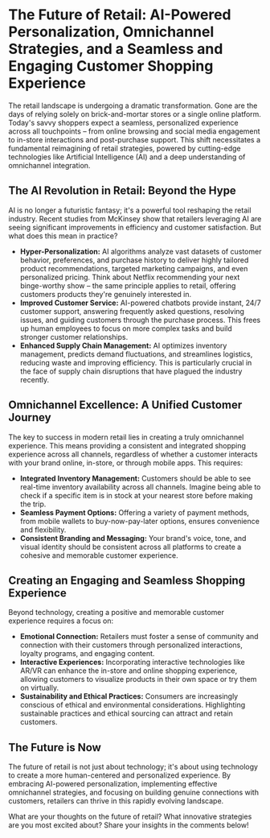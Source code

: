 # The Future of Retail: AI-Powered Personalization, Omnichannel Strategies, and a Seamless and Engaging Customer Shopping Experience

The retail landscape is undergoing a dramatic transformation.  Gone are the days of relying solely on brick-and-mortar stores or a single online platform.  Today's savvy shoppers expect a seamless, personalized experience across all touchpoints – from online browsing and social media engagement to in-store interactions and post-purchase support.  This shift necessitates a fundamental reimagining of retail strategies, powered by cutting-edge technologies like Artificial Intelligence (AI) and a deep understanding of omnichannel integration.

## The AI Revolution in Retail: Beyond the Hype

AI is no longer a futuristic fantasy; it's a powerful tool reshaping the retail industry.  Recent studies from McKinsey show that retailers leveraging AI are seeing significant improvements in efficiency and customer satisfaction.  But what does this mean in practice?

* **Hyper-Personalization:** AI algorithms analyze vast datasets of customer behavior, preferences, and purchase history to deliver highly tailored product recommendations, targeted marketing campaigns, and even personalized pricing. Think about Netflix recommending your next binge-worthy show – the same principle applies to retail, offering customers products they're genuinely interested in.
* **Improved Customer Service:** AI-powered chatbots provide instant, 24/7 customer support, answering frequently asked questions, resolving issues, and guiding customers through the purchase process.  This frees up human employees to focus on more complex tasks and build stronger customer relationships.
* **Enhanced Supply Chain Management:** AI optimizes inventory management, predicts demand fluctuations, and streamlines logistics, reducing waste and improving efficiency.  This is particularly crucial in the face of supply chain disruptions that have plagued the industry recently.


## Omnichannel Excellence: A Unified Customer Journey

The key to success in modern retail lies in creating a truly omnichannel experience. This means providing a consistent and integrated shopping experience across all channels, regardless of whether a customer interacts with your brand online, in-store, or through mobile apps.  This requires:

* **Integrated Inventory Management:** Customers should be able to see real-time inventory availability across all channels.  Imagine being able to check if a specific item is in stock at your nearest store before making the trip.
* **Seamless Payment Options:** Offering a variety of payment methods, from mobile wallets to buy-now-pay-later options, ensures convenience and flexibility.
* **Consistent Branding and Messaging:** Your brand's voice, tone, and visual identity should be consistent across all platforms to create a cohesive and memorable customer experience.


## Creating an Engaging and Seamless Shopping Experience

Beyond technology, creating a positive and memorable customer experience requires a focus on:

* **Emotional Connection:** Retailers must foster a sense of community and connection with their customers through personalized interactions, loyalty programs, and engaging content.
* **Interactive Experiences:**  Incorporating interactive technologies like AR/VR can enhance the in-store and online shopping experience, allowing customers to visualize products in their own space or try them on virtually.
* **Sustainability and Ethical Practices:**  Consumers are increasingly conscious of ethical and environmental considerations. Highlighting sustainable practices and ethical sourcing can attract and retain customers.


## The Future is Now

The future of retail is not just about technology; it's about using technology to create a more human-centered and personalized experience.  By embracing AI-powered personalization, implementing effective omnichannel strategies, and focusing on building genuine connections with customers, retailers can thrive in this rapidly evolving landscape.

What are your thoughts on the future of retail?  What innovative strategies are you most excited about?  Share your insights in the comments below!
